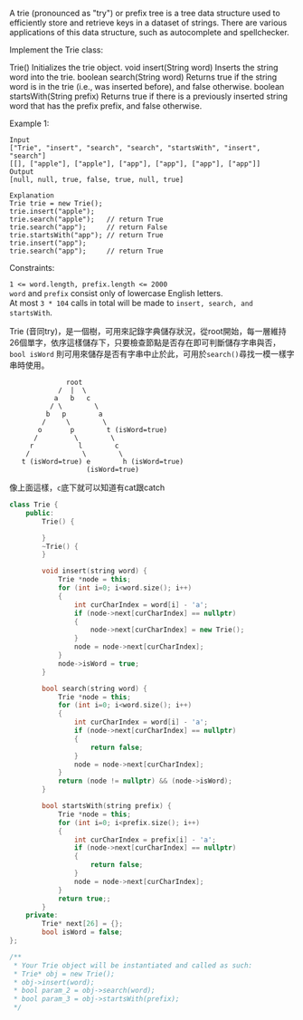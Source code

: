 A trie (pronounced as "try") or prefix tree is a tree data structure used to efficiently store and retrieve keys in a dataset of strings. There are various applications of this data structure, such as autocomplete and spellchecker.

Implement the Trie class:

Trie() Initializes the trie object.
void insert(String word) Inserts the string word into the trie.
boolean search(String word) Returns true if the string word is in the trie (i.e., was inserted before), and false otherwise.
boolean startsWith(String prefix) Returns true if there is a previously inserted string word that has the prefix prefix, and false otherwise.
 

Example 1:
```
Input
["Trie", "insert", "search", "search", "startsWith", "insert", "search"]
[[], ["apple"], ["apple"], ["app"], ["app"], ["app"], ["app"]]
Output
[null, null, true, false, true, null, true]

Explanation
Trie trie = new Trie();
trie.insert("apple");
trie.search("apple");   // return True
trie.search("app");     // return False
trie.startsWith("app"); // return True
trie.insert("app");
trie.search("app");     // return True
 ```

Constraints:  

``1 <= word.length, prefix.length <= 2000``  
``word`` and ``prefix`` consist only of lowercase English letters.  
At most ``3 * 104`` calls in total will be made to ``insert, search, and startsWith``.  
  
Trie (音同try)，是一個樹，可用來記錄字典儲存狀況，從root開始，每一層維持26個單字，依序這樣儲存下，只要檢查節點是否存在即可判斷儲存字串與否，``bool isWord``
則可用來儲存是否有字串中止於此，可用於``search()``尋找一模一樣字串時使用。
```
              root
            /  |  \
           a   b   c
          / \        \
         b   p        a
        /     \        \
       o       p        t (isWord=true)
      /         \        \
     r           l        c
    /             \        \
   t (isWord=true) e        h (isWord=true)
                   (isWord=true)
```
像上面這樣，``c``底下就可以知道有cat跟catch
```c++
class Trie {
    public:
        Trie() {

        }
        ~Trie() {
        }

        void insert(string word) {
            Trie *node = this;
            for (int i=0; i<word.size(); i++)
            {
                int curCharIndex = word[i] - 'a';
                if (node->next[curCharIndex] == nullptr)
                {
                    node->next[curCharIndex] = new Trie();
                }
                node = node->next[curCharIndex];
            }
            node->isWord = true;
        }

        bool search(string word) {
            Trie *node = this;
            for (int i=0; i<word.size(); i++)
            {
                int curCharIndex = word[i] - 'a';
                if (node->next[curCharIndex] == nullptr)
                {
                    return false;
                }
                node = node->next[curCharIndex];
            }
            return (node != nullptr) && (node->isWord);
        }

        bool startsWith(string prefix) {
            Trie *node = this;
            for (int i=0; i<prefix.size(); i++)
            {
                int curCharIndex = prefix[i] - 'a';
                if (node->next[curCharIndex] == nullptr)
                {
                    return false;
                }
                node = node->next[curCharIndex];
            }
            return true;;
        }
    private:
        Trie* next[26] = {};
        bool isWord = false;
};

/**
 * Your Trie object will be instantiated and called as such:
 * Trie* obj = new Trie();
 * obj->insert(word);
 * bool param_2 = obj->search(word);
 * bool param_3 = obj->startsWith(prefix);
 */
```
